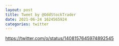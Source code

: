 ```yaml
--- 
layout: post 
title: Tweet by @OddStockTrader 
date: 2021-06-24 1624565924 
categories: twitter 
--- 
```

https://twitter.com/o/status/1408157645974892545
